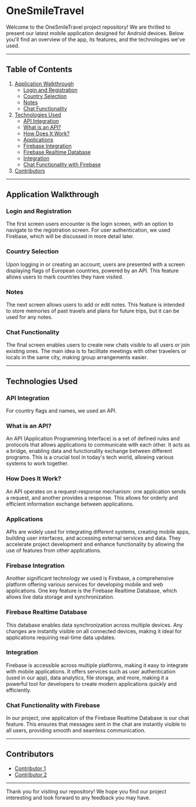 # OneSmileTravel

Welcome to the OneSmileTravel project repository! We are thrilled to present our latest mobile application designed for Android devices. Below you'll find an overview of the app, its features, and the technologies we've used.

---

## Table of Contents
1. [Application Walkthrough](#application-walkthrough)
    - [Login and Registration](#login-and-registration)
    - [Country Selection](#country-selection)
    - [Notes](#notes)
    - [Chat Functionality](#chat-functionality)
2. [Technologies Used](#technologies-used)
    - [API Integration](#api-integration)
    - [What is an API?](#what-is-an-api)
    - [How Does It Work?](#how-does-it-work)
    - [Applications](#applications)
    - [Firebase Integration](#firebase-integration)
    - [Firebase Realtime Database](#firebase-realtime-database)
    - [Integration](#integration)
    - [Chat Functionality with Firebase](#chat-functionality-with-firebase)
3. [Contributors](#contributors)
---

## Application Walkthrough

### Login and Registration
The first screen users encounter is the login screen, with an option to navigate to the registration screen. For user authentication, we used Firebase, which will be discussed in more detail later.

### Country Selection
Upon logging in or creating an account, users are presented with a screen displaying flags of European countries, powered by an API. This feature allows users to mark countries they have visited.

### Notes
The next screen allows users to add or edit notes. This feature is intended to store memories of past travels and plans for future trips, but it can be used for any notes.

### Chat Functionality
The final screen enables users to create new chats visible to all users or join existing ones. The main idea is to facilitate meetings with other travelers or locals in the same city, making group arrangements easier.

---

## Technologies Used

### API Integration
For country flags and names, we used an API.

### What is an API?
An API (Application Programming Interface) is a set of defined rules and protocols that allows applications to communicate with each other. It acts as a bridge, enabling data and functionality exchange between different programs. This is a crucial tool in today's tech world, allowing various systems to work together.

### How Does It Work?
An API operates on a request-response mechanism: one application sends a request, and another provides a response. This allows for orderly and efficient information exchange between applications.

### Applications
APIs are widely used for integrating different systems, creating mobile apps, building user interfaces, and accessing external services and data. They accelerate project development and enhance functionality by allowing the use of features from other applications.

### Firebase Integration
Another significant technology we used is Firebase, a comprehensive platform offering various services for developing mobile and web applications. One key feature is the Firebase Realtime Database, which allows live data storage and synchronization.

### Firebase Realtime Database
This database enables data synchronization across multiple devices. Any changes are instantly visible on all connected devices, making it ideal for applications requiring real-time data updates.

### Integration
Firebase is accessible across multiple platforms, making it easy to integrate with mobile applications. It offers services such as user authentication (used in our app), data analytics, file storage, and more, making it a powerful tool for developers to create modern applications quickly and efficiently.

### Chat Functionality with Firebase
In our project, one application of the Firebase Realtime Database is our chat feature. This ensures that messages sent in the chat are instantly visible to all users, providing smooth and seamless communication.

---

## Contributors
- [Contributor 1](https://github.com/piotrstasiak06)
- [Contributor 2](https://github.com/Szymi611)

---

Thank you for visiting our repository! We hope you find our project interesting and look forward to any feedback you may have.

